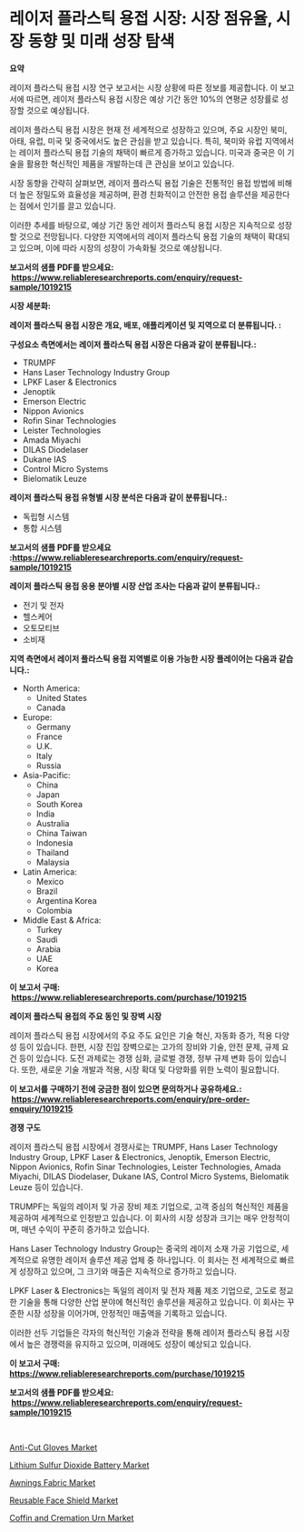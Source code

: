 <p><h1>레이저 플라스틱 용접 시장: 시장 점유율, 시장 동향 및 미래 성장 탐색</h1></p><p><strong>요약</strong></p>
<p><p>레이저 플라스틱 용접 시장 연구 보고서는 시장 상황에 따른 정보를 제공합니다. 이 보고서에 따르면, 레이저 플라스틱 용접 시장은 예상 기간 동안 10%의 연평균 성장률로 성장할 것으로 예상됩니다.</p><p>레이저 플라스틱 용접 시장은 현재 전 세계적으로 성장하고 있으며, 주요 시장인 북미, 아태, 유럽, 미국 및 중국에서도 높은 관심을 받고 있습니다. 특히, 북미와 유럽 지역에서는 레이저 플라스틱 용접 기술의 채택이 빠르게 증가하고 있습니다. 미국과 중국은 이 기술을 활용한 혁신적인 제품을 개발하는데 큰 관심을 보이고 있습니다.</p><p>시장 동향을 간략히 살펴보면, 레이저 플라스틱 용접 기술은 전통적인 용접 방법에 비해 더 높은 정밀도와 효율성을 제공하며, 환경 친화적이고 안전한 용접 솔루션을 제공한다는 점에서 인기를 끌고 있습니다.</p><p>이러한 추세를 바탕으로, 예상 기간 동안 레이저 플라스틱 용접 시장은 지속적으로 성장할 것으로 전망됩니다. 다양한 지역에서의 레이저 플라스틱 용접 기술의 채택이 확대되고 있으며, 이에 따라 시장의 성장이 가속화될 것으로 예상됩니다.</p></p>
<p><strong>보고서의 샘플 PDF를 받으세요: &nbsp;<a href="https://www.reliableresearchreports.com/enquiry/request-sample/1019215">https://www.reliableresearchreports.com/enquiry/request-sample/1019215</a></strong></p>
<p><strong>시장 세분화:</strong></p>
<p><strong> 레이저 플라스틱 용접 시장은 개요, 배포, 애플리케이션 및 지역으로 더 분류됩니다. :</strong></p>
<p><strong>구성요소 측면에서는 레이저 플라스틱 용접 시장은 다음과 같이 분류됩니다.:</strong></p>
<p><ul><li>TRUMPF</li><li>Hans Laser Technology Industry Group</li><li>LPKF Laser & Electronics</li><li>Jenoptik</li><li>Emerson Electric</li><li>Nippon Avionics</li><li>Rofin Sinar Technologies</li><li>Leister Technologies</li><li>Amada Miyachi</li><li>DILAS Diodelaser</li><li>Dukane IAS</li><li>Control Micro Systems</li><li>Bielomatik Leuze</li></ul></p>
<p><strong> 레이저 플라스틱 용접 유형별 시장 분석은 다음과 같이 분류됩니다.:</strong></p>
<p><ul><li>독립형 시스템</li><li>통합 시스템</li></ul></p>
<p><strong>보고서의 샘플 PDF를 받으세요 :<a href="https://www.reliableresearchreports.com/enquiry/request-sample/1019215">https://www.reliableresearchreports.com/enquiry/request-sample/1019215</a></strong></p>
<p><strong> 레이저 플라스틱 용접 응용 분야별 시장 산업 조사는 다음과 같이 분류됩니다.:</strong></p>
<p><ul><li>전기 및 전자</li><li>헬스케어</li><li>오토모티브</li><li>소비재</li></ul></p>
<p><strong>지역 측면에서 레이저 플라스틱 용접 지역별로 이용 가능한 시장 플레이어는 다음과 같습니다.:</strong></p>
<p><ul>
    <li>
        North America:
        <ul>
            <li>United States</li>
            <li>Canada</li>
        </ul>
    </li>
    <li>
        Europe:
        <ul>
            <li>Germany</li>
            <li>France</li>
            <li>U.K.</li>
            <li>Italy</li>
            <li>Russia</li>
        </ul>
    </li>
    <li>
        Asia-Pacific:
        <ul>
            <li>China</li>
            <li>Japan</li>
            <li>South Korea</li>
            <li>India</li>
            <li>Australia</li>
            <li>China Taiwan</li>
            <li>Indonesia</li>
            <li>Thailand</li>
            <li>Malaysia</li>
        </ul>
    </li>
    <li>
        Latin America:
        <ul>
            <li>Mexico</li>
            <li>Brazil</li>
            <li>Argentina Korea</li>
            <li>Colombia</li>
        </ul>
    </li>
    <li>
        Middle East & Africa:
        <ul>
            <li>Turkey</li>
            <li>Saudi</li>
            <li>Arabia</li>
            <li>UAE</li>
            <li>Korea</li>
        </ul>
    </li>
    </ul></p>
<p><strong>이 보고서 구매: &nbsp;<a href="https://www.reliableresearchreports.com/purchase/1019215">https://www.reliableresearchreports.com/purchase/1019215</a></strong></p>
<p><strong>레이저 플라스틱 용접의 주요 동인 및 장벽 시장</strong></p>
<p><p>레이저 플라스틱 용접 시장에서의 주요 주도 요인은 기술 혁신, 자동화 증가, 적용 다양성 등이 있습니다. 한편, 시장 진입 장벽으로는 고가의 장비와 기술, 안전 문제, 규제 요건 등이 있습니다. 도전 과제로는 경쟁 심화, 글로벌 경쟁, 정부 규제 변화 등이 있습니다. 또한, 새로운 기술 개발과 적용, 시장 확대 및 다양화를 위한 노력이 필요합니다.</p></p>
<p><strong>이 보고서를 구매하기 전에 궁금한 점이 있으면 문의하거나 공유하세요.: &nbsp;<a href="https://www.reliableresearchreports.com/enquiry/pre-order-enquiry/1019215">https://www.reliableresearchreports.com/enquiry/pre-order-enquiry/1019215</a></strong></p>
<p><strong>경쟁 구도</strong></p>
<p><p>레이저 플라스틱 용접 시장에서 경쟁사로는 TRUMPF, Hans Laser Technology Industry Group, LPKF Laser & Electronics, Jenoptik, Emerson Electric, Nippon Avionics, Rofin Sinar Technologies, Leister Technologies, Amada Miyachi, DILAS Diodelaser, Dukane IAS, Control Micro Systems, Bielomatik Leuze 등이 있습니다. </p><p>TRUMPF는 독일의 레이저 및 가공 장비 제조 기업으로, 고객 중심의 혁신적인 제품을 제공하여 세계적으로 인정받고 있습니다. 이 회사의 시장 성장과 크기는 매우 안정적이며, 매년 수익이 꾸준히 증가하고 있습니다. </p><p>Hans Laser Technology Industry Group는 중국의 레이저 소재 가공 기업으로, 세계적으로 유명한 레이저 솔루션 제공 업체 중 하나입니다. 이 회사는 전 세계적으로 빠르게 성장하고 있으며, 그 크기와 매출은 지속적으로 증가하고 있습니다. </p><p>LPKF Laser & Electronics는 독일의 레이저 및 전자 제품 제조 기업으로, 고도로 정교한 기술을 통해 다양한 산업 분야에 혁신적인 솔루션을 제공하고 있습니다. 이 회사는 꾸준한 시장 성장을 이어가며, 안정적인 매출액을 기록하고 있습니다. </p><p>이러한 선두 기업들은 각자의 혁신적인 기술과 전략을 통해 레이저 플라스틱 용접 시장에서 높은 경쟁력을 유지하고 있으며, 미래에도 성장이 예상되고 있습니다.</p></p>
<p><strong>이 보고서 구매: &nbsp; <a href="https://www.reliableresearchreports.com/purchase/1019215">https://www.reliableresearchreports.com/purchase/1019215</a></strong></p>
<p><strong>보고서의 샘플 PDF를 받으세요: &nbsp;<a href="https://www.reliableresearchreports.com/enquiry/request-sample/1019215">https://www.reliableresearchreports.com/enquiry/request-sample/1019215</a></strong><strong></strong></p>
<p>&nbsp;</p>
<p><p><a href="https://issuu.com/reportprime-2/docs/anti-cut-gloves-market-size-2030.pptx">Anti-Cut Gloves Market</a></p><p><a href="https://view.publitas.com/reportprime-1/lithium-sulfur-dioxide-battery-market-size-market-trends-and-growth-outlook-forecasted-for-period-from-2024-to-2031/">Lithium Sulfur Dioxide Battery Market</a></p><p><a href="https://github.com/irfadac/Market-Research-Report-List-2/blob/main/awnings-fabric-market.md">Awnings Fabric Market</a></p><p><a href="https://issuu.com/reportprime-2/docs/reusable-face-shield-market-size-2030.pptx">Reusable Face Shield Market</a></p><p><a href="https://pretty-mail-caf.notion.site/Coffin-and-Cremation-Urn-Market-A-Comprehensive-Report-of-its-Market-Share-Growth-Trends-2024-2-5566bdd73e834b7ca63013e56798120c">Coffin and Cremation Urn Market</a></p></p>